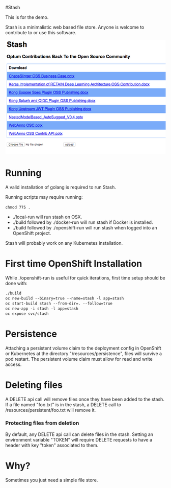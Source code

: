 #Stash

This is for the demo.

Stash is a minimalistic web based file store.  Anyone is welcome to contribute to or use this software.

![alt text][demo]

# Running

A valid installation of golang is required to run Stash.

Running scripts may require running:

`chmod 775 .`

 - ./local-run will run stash on OSX.
 - ./build followed by ./docker-run will run stash if Docker is installed.
 - ./build followed by ./openshift-run will run stash when logged into an OpenShift project.

Stash will probably work on any Kubernetes installation.

# First time OpenShift Installation

While ./openshift-run is useful for quick iterations, first time setup should be done with:

```
./build
oc new-build --binary=true --name=stash -l app=stash
oc start-build stash --from-dir=. --follow=true
oc new-app -i stash -l app=stash
oc expose svc/stash
```

# Persistence

Attaching a persistent volume claim to the deployment config in OpenShift or Kubernetes at the directory "/resources/persistence", files will survive a pod restart.
  The persistent volume claim must allow for read and write access.

# Deleting files

A DELETE api call will remove files once they have been added to the stash. If a file named "foo.txt" is in the stash, a DELETE call to <host>/resources/persistent/foo.txt will remove it.

### Protecting files from deletion

By default, any DELETE api call can delete files in the stash.  Setting an environment variable "TOKEN" will require DELETE requests to have a header with key "token" associated to them.

# Why?

Sometimes you just need a simple file store.

[demo]: ./images/demo.png "Stash"

